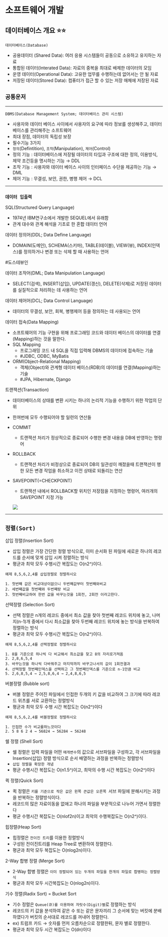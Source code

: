 # **소프트웨어 개발**

## **데이터베이스 개요** ⭐️⭐️

`데이터베이스(Database)`

- 공용데이터 (Shared Data): 여러 응용 시스템들이 공동으로 소유하고 유지하는 자료
- 통합된 데이터(Interated Data): 자료의 중복을 최대로 배제한 데이터의 모임
- 운영 데이터(Operational Data): 고유한 업무를 수행하는데 없어서는 안 될 자료
- 저장된 데이터(Stored Data): 컴퓨터가 접근 할 수 있는 저장 매체에 저장된 자료

## `공통운저`

---

`DBMS(Database Management System; 데이터베이스 관리 시스템)`

- 사용자와 데이터 베이스 사이에서 사용자의 요구에 따라 정보를 생성해주고, 데이터베이스를 관리해주는 소프트웨어
- 최대 장점, 데이터의 독립성 보장
- 필수기능 3가지
- `정의`(Defintition), `조작`(Manipulation), `제어`(Control)
- 정의 기능 : 데이터베이스에 저장될 데이터의 타입과 구조에 대한 정의, 이용방식, 제약 조건등을 명시하는 기능 → DDL
- 조작 기능 : 사용자와 데이터 베이스 사이의 인터페이스 수단을 제공하는 기능 → DML
- 제어 기능 : 무결성, 보안, 권한, 병행 제어 → DCL

---

### `데이터 입출력`

SQL(Structured Query Language)

- 1974년 IBM연구소에서 개발한 SEQUEL에서 유래함
- 관계 대수와 관계 해석을 기초로 한 혼합 데이터 언어

데이터 정의어(DDL; Data Define Language)

- DOMAIN(도메인), SCHEMA(스키마), TABLE(테이블), VIEW(뷰), INDEX(인덱스)를 정의하거나 변경 또는 삭제 할 때 사용하는 언어

#도스테뷰인

데이터 조작어(DML; Data Manipulation Language)

- SELECT(검색), INSERT(삽입), UPDATE(갱신), DELETE(삭제)로 저장된 데이터를 실질적으로 처리하는 데 사용하는 언어

데이터 제어어(DCL; Data Control Language)

- 데이터의 무결성, 보안, 회복, 병행제어 등을 정의하는 데 사용되는 언어

데이터 접속(Data Mapping)

- 소프트웨어의 기능 구현을 위해 프로그래밍 코드와 데이터 베이스의 데이터를 연결(Mapping)하는 것을 말한다.
- SQL Mapping
  - 프로그래밍 코드 내 SQL을 직접 입력해 DBMS의 데이터에 접속하는 기술
  - #JDBC, ODBC, MyBatis
- ORM(Object-Relational Mapping)
  - 객체(Object)와 관계형 데이터 베이스(RDB)의 데이터를 연결(Mapping)하는 기술
  - #JPA, Hibernate, Django

트랜잭션(Transaction)

- 데이터베이스의 상태를 변환 시키는 하나의 논리적 기능을 수행하기 위한 작업의 단위
- 한꺼번에 모두 수행되어야 할 일련의 연산들
- COMMIT
  - 트랜잭션 처리가 정상적으로 종료되어 수행한 변경 내용을 DB에 반영하는 명령어
- ROLLBACK
  - 트랜잭션 처리가 비정상으로 종료되어 DB의 일관성이 깨졌을때 트랜잭션이 행한 모든 변경 작업을 취소하고 이전 상태로 되돌리는 연산
- SAVEPOINT(=CHECKPOINT)

  - 트랜잭션 내에서 ROLLBACK할 위치인 저장점을 지정하는 명령어, 여러개의 SAVEPOINT 지정 가능

  ![](https://s3.us-west-2.amazonaws.com/secure.notion-static.com/501fcb1f-cd8b-4a97-8fb6-5136a4cb2adb/%E1%84%89%E1%85%B3%E1%84%8F%E1%85%B3%E1%84%85%E1%85%B5%E1%86%AB%E1%84%89%E1%85%A3%E1%86%BA_2022-02-18_%E1%84%8B%E1%85%A9%E1%84%92%E1%85%AE_3.34.19.png?X-Amz-Algorithm=AWS4-HMAC-SHA256&X-Amz-Content-Sha256=UNSIGNED-PAYLOAD&X-Amz-Credential=AKIAT73L2G45EIPT3X45%2F20220218%2Fus-west-2%2Fs3%2Faws4_request&X-Amz-Date=20220218T063646Z&X-Amz-Expires=86400&X-Amz-Signature=7391bd62d95a0c9ca645d0620e7968a0c4168c33f2430e91e45e54ba7ef32585&X-Amz-SignedHeaders=host&response-content-disposition=filename%20%3D%22%25E1%2584%2589%25E1%2585%25B3%25E1%2584%258F%25E1%2585%25B3%25E1%2584%2585%25E1%2585%25B5%25E1%2586%25AB%25E1%2584%2589%25E1%2585%25A3%25E1%2586%25BA%25202022-02-18%2520%25E1%2584%258B%25E1%2585%25A9%25E1%2584%2592%25E1%2585%25AE%25203.34.19.png%22&x-id=GetObject)

---

## `정렬(Sort)`

삽입 정렬(Insertion Sort)

- 삽입 정렬은 가장 간단한 정렬 방식으로, 이미 순서화 된 파일에 새로운 하나의 레코드를 순서에 맞게 삽입 시켜 정렬하는 방식
- 평균과 최악 모두 수행시간 복잡도는 O(n2^)이다.

```
예제 8,5,6,2,4를 삽입정렬로 정렬하시오

1. 첫번째 값은 비교대상이없으니 두번째값부터 첫번째와비교
2. 세번째값을 첫번째와 두번째랑 비교
3. 첫번째비교하여 한번 값을 바꾸는것을 1회전, 2회전 이라고한다.
```

선택정렬 (Selection Sort)

- 선택 정렬은 n개의 레코드 중에서 최소 값을 찾아 첫번째 레코드 위치에 놓고, 나머지(n-1)개 중에서 다시 최소값을 찾아 두번째 레코드 위치에 놓는 방식을 반복하여 정렬하는 방식
- 평균과 최악 모두 수행시간 복잡도는 O(n2^)이다.

```
예제 8,5,6,2,4를 선택정렬로 정렬하시오

1. 8을 기준으로 하나씩 다 비교해서 최소값을 찾고 8의 자리로가져옴
2. 2,8,6,5,4
3. 바꾸는것을 하나씩 다바꿔주고 마지막까지 바꾸고나서의 값이 1회전결과
4. 선택정렬 첫번째인덱스을 선택하고 그 첫번째인덱스를 기준으로 n-1만큼 비교
5. 2,6,8,5,4 → 2,5,8,6,4 → 2,4,8,6,5
```

버블정렬 (Bubble sort)

- 버블 정렬은 주어진 파일에서 인접한 두개의 키 값을 비교하여 그 크기에 따라 레코드 위츠를 서로 교환하는 정렬방식
- 평균과 최악 모두 수행 시간 복잡도는 O(n2^)이다

```
예제 8,5,6,2,4를 버블정렬로 정렬하시오

1. 인접한 수가 비교를하느것이다
2. 5 8 6 2 4 → 56824 → 56284 → 56248
```

쉘 정렬 (Shell Sort)

- 쉘 정렬은 입력 파일을 어떤 `매개변수`의 값으로 서브파일을 구성하고, 각 서브파일을 Insertion(삽입) 정렬 방식으로 순서 배열하는 과정을 반복하는 정렬방식
- `삽입 정렬을 확장한 개념`
- 평균 수행시간 복잡도는 O(n1.5^)이고, 최악의 수행 시간 복잡도는 O(n2^)이다

퀵 정렬(Quick Sort)

- 퀵 정렬은 `키를 기준으로 작은 값은 왼쪽 큰값은 오른쪽 `서브 파일에 분해시키는 과정을 반복하는 정렬방식이다.
- 레코드의 많은 자료이동을 없애고 하나의 파일을 부분적으로 나누어 가면서 정렬한다
- 평균 수행시간 복잡도는 O(nlof2n)이고 최악의 수행복잡도는 O(n2^)이다.

힙정렬(Heap Sort)

- 힙정렬은 `전이진 트리`를 이용한 정렬방식
- 구성된 전이진트리를 Heap Tree로 변환하여 정렬한다.
- 평균과 최악 모두 복잡도는 O(nlog2n)이다.

2-Way 합병 정렬 (Merge Sort)

- 2-Way 합병 정렬은 `이미 정렬되어 있는 두개의 파일을 한개의 파일로 합병하는 정렬방식`
- 평균과 최악 모두 시간복잡도는 O(nlog2n)이다.

기수 정렬(Radix Sort) = Bucket Sort

- 기수 정렬은 `Queue(큐)를 이용하여 자릿수(Digit)별`로 정렬하는 방식
- 레코드의 키 값을 분석하여 같은 수 또는 같은 문자끼리 그 순서에 맞는 버킷에 분배하였다가 버킷의 순서대로 레코드를 꺼내어 정렬한다.
- ex) 트럼프 카드 → 숫자를 먼저 오름차순으로 정렬한뒤, 문자 별로 정렬한다.
- 평균과 최악 모두 시간 복잡도는 O(dn)이다
